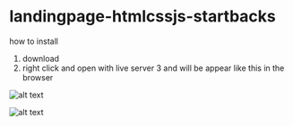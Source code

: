 # landingpage-htmlcssjs-startbacks
how to install
1. download
2. right click and open with live server
3 and will be appear like this in the browser

![alt text](http://url/to/img.png)

![alt text](http://url/to/img.png)
